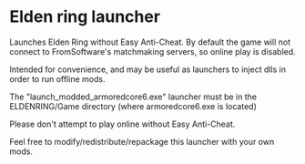 # Elden ring launcher

Launches Elden Ring without Easy Anti-Cheat. By default the game will not connect to FromSoftware's matchmaking servers, so online play is disabled.

Intended for convenience, and may be useful as launchers to inject dlls in order to run offline mods.

The "launch_modded_armoredcore6.exe" launcher must be in the ELDENRING/Game directory (where armoredcore6.exe is located)

Please don't attempt to play online without Easy Anti-Cheat.

Feel free to modify/redistribute/repackage this launcher with your own mods.
 
